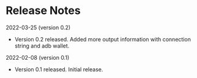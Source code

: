 # Release Notes

2022-03-25 (version 0.2)
* Version 0.2 released. Added more output information with connection string and adb wallet.
  
2022-02-08 (version 0.1)
* Version 0.1 released. Initial release.